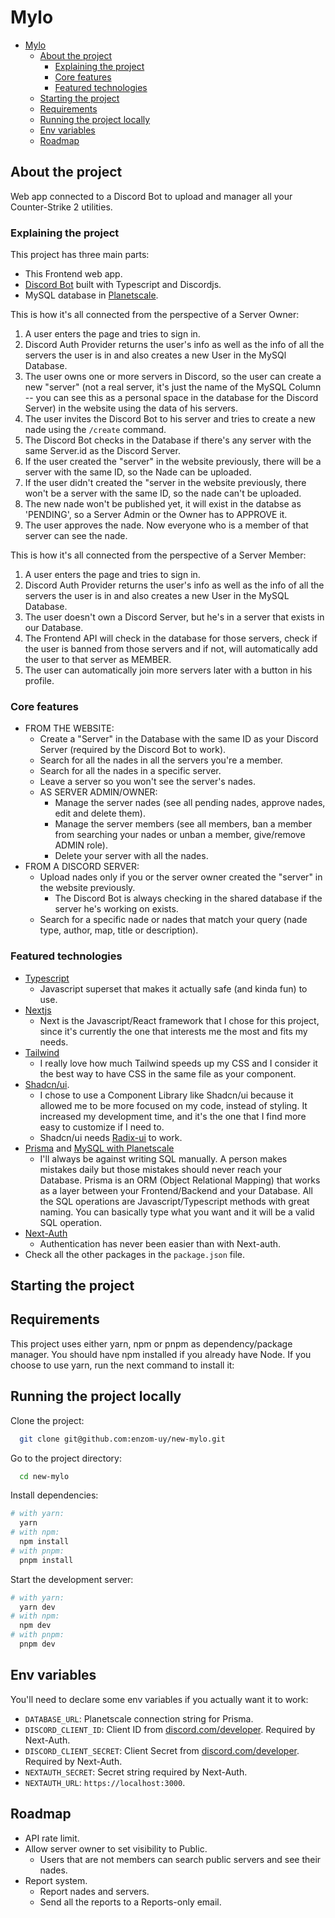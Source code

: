 # Mylo

<!--toc:start-->
- [Mylo](#mylo)
  - [About the project](#about-the-project)
    - [Explaining the project](#explaining-the-project)
    - [Core features](#core-features)
    - [Featured technologies](#featured-technologies)
  - [Starting the project](#starting-the-project)
  - [Requirements](#requirements)
  - [Running the project locally](#running-the-project-locally)
  - [Env variables](#env-variables)
  - [Roadmap](#roadmap)

## About the project

Web app connected to a Discord Bot to upload and manager all your Counter-Strike 2 utilities.

<!-- Explaining the project -->

### Explaining the project

This project has three main parts:

- This Frontend web app.
- [Discord Bot](https://github.com/enzom-uy/mylonades-bot) built with Typescript and Discordjs.
- MySQL database in [Planetscale](https://planetscale.com).

This is how it's all connected from the perspective of a Server Owner:

1. A user enters the page and tries to sign in.
2. Discord Auth Provider returns the user's info as well as the info of all the servers the user is in and also creates a new User in the MySQl Database.
3. The user owns one or more servers in Discord, so the user can create a new "server" (not a real server, it's just the name of the MySQL Column -- you can see this as a personal space in the database for the Discord Server) in the website using the data of his servers.
4. The user invites the Discord Bot to his server and tries to create a new nade using the `/create` command.
5. The Discord Bot checks in the Database if there's any server with the same Server.id as the Discord Server.
6. If the user created the "server" in the website previously, there will be a server with the same ID, so the Nade can be uploaded.
7. If the user didn't created the "server in the website previously, there won't be a server with the same ID, so the nade can't be uploaded.
8. The new nade won't be published yet, it will exist in the databse as 'PENDING', so a Server Admin or the Owner has to APPROVE it.
9. The user approves the nade. Now everyone who is a member of that server can see the nade.

This is how it's all connected from the perspective of a Server Member:

1. A user enters the page and tries to sign in.
2. Discord Auth Provider returns the user's info as well as the info of all the servers the user is in and also creates a new User in the MySQL Database.
3. The user doesn't own a Discord Server, but he's in a server that exists in our Database.
4. The Frontend API will check in the database for those servers, check if the user is banned from those servers and if not, will automatically add the user to that server as MEMBER.
5. The user can automatically join more servers later with a button in his profile.

### Core features

- FROM THE WEBSITE:
  - Create a "Server" in the Database with the same ID as your Discord Server (required by the Discord Bot to work).
  - Search for all the nades in all the servers you're a member.
  - Search for all the nades in a specific server.
  - Leave a server so you won't see the server's nades.
  - AS SERVER ADMIN/OWNER:
    - Manage the server nades (see all pending nades, approve nades, edit and delete them).
    - Manage the server members (see all members, ban a member from searching your nades or unban a member, give/remove ADMIN role).
    - Delete your server with all the nades.
- FROM A DISCORD SERVER:
  - Upload nades only if you or the server owner created the "server" in the website previously.
    - The Discord Bot is always checking in the shared database if the server he's working on exists.
  - Search for a specific nade or nades that match your query (nade type, author, map, title or description).

<!-- TechStack -->

### Featured technologies

- [Typescript](https://www.typescriptlang.org/)
  - Javascript superset that makes it actually safe (and kinda fun) to use.
- [Nextjs](https://nextjs.org/)
  - Next is the Javascript/React framework that I chose for this project, since it's currently the one that interests me the most and fits my needs.
- [Tailwind](https://tailwindcss.com/)
  - I really love how much Tailwind speeds up my CSS and I consider it the best way to have CSS in the same file as your component.
- [Shadcn/ui](https://ui.shadcn.com/).
  - I chose to use a Component Library like Shadcn/ui because it allowed me to be more focused on my code, instead of styling. It increased my development time, and it's the one that I find more easy to customize if I need to.
  - Shadcn/ui needs [Radix-ui](https://www.radix-ui.com/) to work.
- [Prisma](https://www.prisma.io/) and [MySQL with Planetscale](https://planetscale.com/)
  - I'll always be against writing SQL manually. A person makes mistakes daily but those mistakes should never reach your Database. Prisma is an ORM (Object Relational Mapping) that works as a layer between your Frontend/Backend and your Database. All the SQL operations are Javascript/Typescript methods with great naming. You can basically type what you want and it will be a valid SQL operation.
- [Next-Auth](https://next-auth.js.org/)
  - Authentication has never been easier than with Next-auth.
- Check all the other packages in the `package.json` file.

<!-- Getting Started -->

## Starting the project

<!-- Requirements -->

## Requirements

This project uses either yarn, npm or pnpm as dependency/package manager. You should have npm installed if you already have Node. If you choose to use yarn, run the next command to install it:

<!-- Run Locally -->

## Running the project locally

Clone the project:

```bash
  git clone git@github.com:enzom-uy/new-mylo.git
```

Go to the project directory:

```bash
  cd new-mylo
```

Install dependencies:

```bash
# with yarn:
  yarn
# with npm:
  npm install
# with pnpm:
  pnpm install
```

Start the development server:

```bash
# with yarn:
  yarn dev
# with npm:
  npm dev
# with pnpm:
  pnpm dev
```

## Env variables

You'll need to declare some env variables if you actually want it to work:

- `DATABASE_URL`: Planetscale connection string for Prisma.
- `DISCORD_CLIENT_ID`: Client ID from [discord.com/developer](https://discord.com/developers). Required by Next-Auth.
- `DISCORD_CLIENT_SECRET`: Client Secret from [discord.com/developer](https://discord.com/developers). Required by Next-Auth.
- `NEXTAUTH_SECRET`: Secret string required by Next-Auth.
- `NEXTAUTH_URL`: `https://localhost:3000`.

## Roadmap

- API rate limit.
- Allow server owner to set visibility to Public.
  - Users that are not members can search public servers and see their nades.
- Report system.
  - Report nades and servers.
  - Send all the reports to a Reports-only email.
